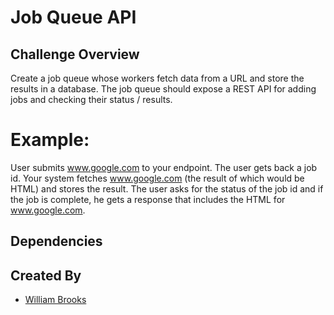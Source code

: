 Job Queue API
==========


## Challenge Overview 
Create a job queue whose workers fetch data from a URL and store the results in a database. The job queue should expose a REST API for adding jobs and checking their status / results.

# Example:

User submits www.google.com to your endpoint. The user gets back a job id. Your system fetches www.google.com (the result of which would be HTML) and stores the result. The user asks for the status of the job id and if the job is complete, he gets a response that includes the HTML for www.google.com.

## Dependencies

## Created By
* [William Brooks](https://github.com/thewillwill)